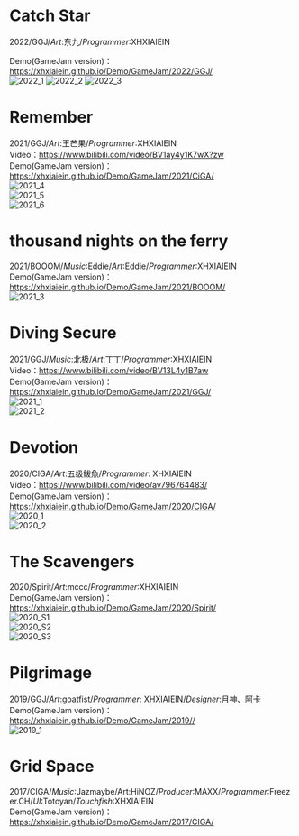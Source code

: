 
# Catch Star  
2022/GGJ/_Art_:东九/_Programmer_:XHXIAIEIN  

Demo(GameJam version)：https://xhxiaiein.github.io/Demo/GameJam/2022/GGJ/  
![2022_1](https://user-images.githubusercontent.com/45864744/151072849-546987d3-31c1-40e2-8ec2-cdd676b41740.png)
![2022_2](https://user-images.githubusercontent.com/45864744/151072883-d270b3d1-3503-4414-8898-24d989326a76.png)
![2022_3](https://user-images.githubusercontent.com/45864744/151072964-e0b07ea3-14a4-46f6-bf34-8c541accce83.png)


  
# Remember  
2021/GGJ/_Art_:王芒果/_Programmer_:XHXIAIEIN  
Video：https://www.bilibili.com/video/BV1ay4y1K7wX?zw  
Demo(GameJam version)：https://xhxiaiein.github.io/Demo/GameJam/2021/CiGA/  
![2021_4](https://user-images.githubusercontent.com/45864744/142605347-00ed17a7-1408-4930-9564-37add0e44c3d.png)  
![2021_5](https://user-images.githubusercontent.com/45864744/142605368-97c8b64b-3225-4411-a64a-64ef485313c6.png)  
![2021_6](https://user-images.githubusercontent.com/45864744/142606816-09a50da0-2062-4114-8b46-6d465baabc78.png)  
  
  
# thousand nights on the ferry  
2021/BOOOM/_Music_:Eddie/_Art_:Eddie/_Programmer_:XHXIAIEIN  
Demo(GameJam version)：https://xhxiaiein.github.io/Demo/GameJam/2021/BOOOM/  
![2021_3](https://user-images.githubusercontent.com/45864744/130553697-9b0c8506-4761-4a82-9a74-38edd51e8d80.jpg)

  
# Diving Secure
2021/GGJ/_Music_:北极/_Art_:丁丁/_Programmer_:XHXIAIEIN  
Video：https://www.bilibili.com/video/BV13L4y1B7aw  
Demo(GameJam version)：https://xhxiaiein.github.io/Demo/GameJam/2021/GGJ/  
![2021_1](https://user-images.githubusercontent.com/45864744/120891320-86fc0c00-c63a-11eb-9052-6b5317a5d338.png)  
![2021_2](https://user-images.githubusercontent.com/45864744/120891321-882d3900-c63a-11eb-885e-b17e54586811.png)  
  
  
# Devotion  
2020/CIGA/_Art_:五级鲅魚/_Programmer_: XHXIAIEIN  
Video：https://www.bilibili.com/video/av796764483/  
Demo(GameJam version)：https://xhxiaiein.github.io/Demo/GameJam/2020/CIGA/  
![2020_1](https://user-images.githubusercontent.com/45864744/120891298-62079900-c63a-11eb-872b-03ad7e04a733.jpg)  
![2020_2](https://user-images.githubusercontent.com/45864744/120893867-f3313c80-c647-11eb-9243-cbfdeca9da1a.jpg)  
  
  
# The Scavengers  
2020/Spirit/_Art_:mccc/_Programmer_:XHXIAIEIN  
Demo(GameJam version)：https://xhxiaiein.github.io/Demo/GameJam/2020/Spirit/  
![2020_S1](https://user-images.githubusercontent.com/45864744/120891253-2bca1980-c63a-11eb-9aea-0ce70ecbda80.png)  
![2020_S2](https://user-images.githubusercontent.com/45864744/120891283-4ac8ab80-c63a-11eb-99ff-29bf1b419132.png)  
![2020_S3](https://user-images.githubusercontent.com/45864744/120891285-4ef4c900-c63a-11eb-9e23-3e8da0832609.png)  
  
  
# Pilgrimage  
2019/GGJ/_Art_:goatfist/_Programmer_: XHXIAIEIN/_Designer_:月神、阿卡    
Demo(GameJam version)：https://xhxiaiein.github.io/Demo/GameJam/2019//  
![2019_1](https://user-images.githubusercontent.com/45864744/124362337-d1d36880-dc66-11eb-82c7-a161c9c0fd35.png)  
  
  
# Grid Space  
2017/CIGA/_Music_:Jazmaybe/Art:HiNOZ/_Producer_:MAXX/_Programmer_:Freezer.CH\/_UI_:Totoyan/_Touchfish_:XHXIAIEIN  
Demo(GameJam version)：https://xhxiaiein.github.io/Demo/GameJam/2017/CIGA/  
  
  
